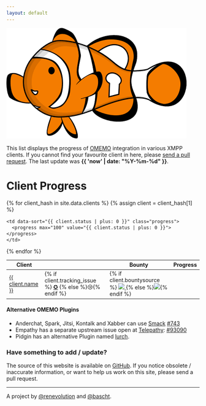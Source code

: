 ```yaml
---
layout: default
---
```

<a href="https://omemo.top"><img src="./assets/images/omemo_logo.png"
id="omemo_logo" class="nobordernonation" /></a>

This list displays the progress of [OMEMO](https://conversations.im/omemo/)
integration in various XMPP clients. If you cannot find your favourite
client in here, please [send a pull request](#have-something-to-add--update).
The last update was **{{ 'now' | date: "%Y-%m-%d" }}**.

# Client Progress

<table id="clients">
  <thead>
    <tr>
      <th data-sort-default><strong>Client</strong></th>
      <th><i class="fa fa-ticket"∆ aria-hidden="true"></i></th>
      <th>Bounty</th>
      <th id="progressHeader">Progress</th>
    </tr>
  </thead>

{% for client_hash in site.data.clients %}
{% assign client = client_hash[1] %}
  <tr>
    <td><a href="{{ client.url }}" alt="{{ client.name }} website">{{ client.name }}</a></td>
    <td>
      {% if client.tracking_issue %}
      <a href="{{ client.tracking_issue }}">✪</a>
      {% else %}😢{% endif %}
    </td>
    <td>
      {% if client.bountysource %}
      <a href="https://www.bountysource.com/issues/{{ client.bountysource }}">
        <img class="nobordernonation" src="https://api.bountysource.com/badge/issue?issue_id={{ client.bountysource }}" />
      </a>
      {% else %}<img class="nobordernonation" src="https://img.shields.io/badge/bountysource-none%20yet-orange.svg" />{% endif %}
    </td>

    <td data-sort="{{ client.status | plus: 0 }}" class="progress">
      <progress max="100" value="{{ client.status | plus: 0 }}"></progress>
    </td>
  </tr>
  {% endfor %}
</table>

#### Alternative OMEMO Plugins

* Anderchat, Spark, Jitsi, Kontalk and Xabber can use [Smack](https://igniterealtime.org/projects/smack/index.jsp) [#743](https://issues.igniterealtime.org/browse/SMACK-743)<br/>
* Empathy has a separate upstream issue open at [Telepathy](https://telepathy.freedesktop.org/): [#93090](https://bugs.freedesktop.org/show_bug.cgi?id=93090)<br/>
* Pidgin has an alternative Plugin named [lurch](https://github.com/gkdr/lurch).

### Have something to add / update?

The source of this website is available on
[GitHub](https://github.com/bascht/omemo-top). If you notice obsolete
/ inaccurate information, or want to help us work on this site, please
send a pull request.

---

A project by [@renevolution](https://github.com/renevolution)
and [@bascht](https://github.com/bascht).

<script src="//cdnjs.cloudflare.com/ajax/libs/tablesort/5.0.0/tablesort.min.js"></script>
<script src="//cdnjs.cloudflare.com/ajax/libs/tablesort/5.0.0/src/sorts/tablesort.number.js"></script>
<script>
var table;
var tablesorter;
var sortCount = 0;
var nextSortHeader = document.getElementById('progressHeader');

document.addEventListener("DOMContentLoaded", function(event) {
  table = document.getElementById('clients');
    
  if (typeof(Tablesort) !== 'undefined') {
    tablesorter = new Tablesort(table);
  }
  
  /* Start initial sorting by "Status" */
  tablesorter.sortTable(nextSortHeader, !0);
  
  
});
</script>
